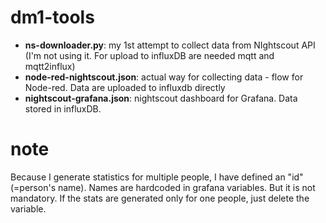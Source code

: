 # dm1-tools
* **ns-downloader.py**: my 1st attempt to collect data from NIghtscout API (I'm not using it. For upload to influxDB are needed mqtt and mqtt2influx)
* **node-red-nightscout.json**: actual way for collecting data - flow for Node-red. Data are uploaded to influxdb directly
* **nightscout-grafana.json**: nightscout dashboard for Grafana. Data stored in influxDB.
# note
Because I generate statistics for multiple people, I have defined an "id" (=person's name). Names are hardcoded in grafana variables. But it is not mandatory. If the stats are generated only for one people, just delete the variable.
